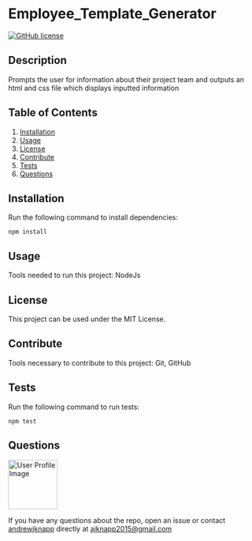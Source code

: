 # Employee_Template_Generator

[![GitHub license](https://img.shields.io/badge/license-MIT-blue.svg)](https://github.com/andrewjknapp/Employee_Template_Generator)

## Description

Prompts the user for information about their project team and outputs an html and css file which displays inputted information

## Table of Contents
1. [Installation](#installation)
2. [Usage](#usage)
3. [License](#license)
4. [Contribute](#contributors)
5. [Tests](#tests)
6. [Questions](#questions)

## Installation<a name="installation"></a>

Run the following command to install dependencies:

```
npm install
```

## Usage<a name="usage"></a>

Tools needed to run this project:
NodeJs

## License<a name=license></a>

This project can be used under the MIT License.

## Contribute<a name=contributors></a>

Tools necessary to contribute to this project:
Git, GitHub

## Tests<a name="tests"></a>

Run the following command to run tests:

```
npm test
```

## Questions<a name="questions"></a>

<img src="https://avatars.githubusercontent.com/u/16299570?" alt="User Profile Image" height="100">

If you have any questions about the repo, open an issue or contact [andrewjknapp](https://github.com/andrewjknapp) directly at ajknapp2015@gmail.com